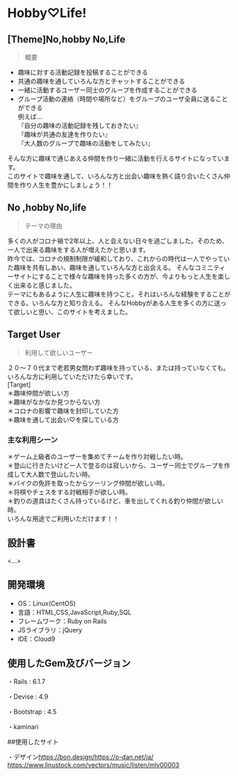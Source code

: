# Hobby♡Life!
## [Theme]No,hobby No,Life

> 概要


 - 趣味に対する活動記録を投稿することができる
 - 共通の趣味を通していろんな方とチャットすることができる
 - 一緒に活動するユーザー同士のグループを作成することができる
 - グループ活動の連絡（時間や場所など）をグループのユーザ全員に送ることができる<br>
例えば…<br>
『自分の趣味の活動記録を残しておきたい』<br>
『趣味が共通の友達を作りたい』<br>
『大人数のグループで趣味の活動をしてみたい』<br>

そんな方に趣味で通じあえる仲間を作り一緒に活動を行えるサイトになっています。<br>
このサイトで趣味を通して、いろんな方と出会い趣味を熱く語り合いたくさん仲間を作り人生を豊かにしましょう！！<br>




## No ,hobby No,life

> テーマの理由

多くの人がコロナ禍で2年以上、人と会えない日々を過ごしました。そのため、一人で出来る趣味をする人が増えたかと思います。<br>
 昨今では、コロナの規制制限が緩和しており、これからの時代は一人でやっていた趣味を共有しあい、趣味を通していろんな方と出会える。
そんなコミニティーサイトにすることで様々な趣味を持った多くの方が、今よりもっと人生を楽しく出来ると感じました。<br>
テーマにもあるように人生に趣味を持つこと。それはいろんな経験をすることができる。いろんな方と知り合える。
そんなHobbyがある人生を多くの方に送って欲しいと思い、このサイトを考えました。




## Target User

> 利用して欲しいユーザー

２０〜７０代まで老若男女問わず趣味を持っている、または持っていなくても。いろんな方に利用していただけたら幸いです。<br>
[Target]<br>
 ＊趣味仲間が欲しい方<br>
 ＊趣味がなかなか見つからない方<br>
 ＊コロナの影響で趣味を封印していた方<br>
 ＊趣味を通して出会い♡を探している方<br>
### 主な利用シーン
＊ゲーム上級者のユーザーを集めてチームを作り対戦したい時。<br>
＊登山に行きたいけど一人で登るのは寂しいから、ユーザー同士でグループを作成して大人数で登山したい時。<br>
＊バイクの免許を取ったからツーリング仲間が欲しい時。<br>
＊将棋やチェスをする対戦相手が欲しい時。<br>
＊釣りの道具はたくさん持っているけど、車を出してくれる釣り仲間が欲しい時。<br>
いろんな用途でご利用いただけます！！


## 設計書
<...>


## 開発環境
- OS：Linux(CentOS)
- 言語：HTML,CSS,JavaScript,Ruby,SQL
- フレームワーク：Ruby on Rails
- JSライブラリ：jQuery
- IDE：Cloud9

## 使用したGem及びバージョン
・Rails : 6.1.7

・Devise : 4.9

・Bootstrap : 4.5

・kaminari

##使用したサイト

・デザイン<https://bon.design/><https://o-dan.net/ja/>
          <https://www.linustock.com/vectors/music/listen/mlv00003>
